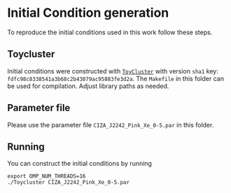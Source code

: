 # Initial Condition generation

To reproduce the initial conditions used in this work follow these steps.

## Toycluster

Initial conditions were constructed with [`ToyCluster`](https://github.com/LudwigBoess/Toycluster) with version `sha1` key: `fdfc98c8338541a3b68c2b43079ac95883fe3d2a`.
The `Makefile` in this folder can be used for compilation. Adjust library paths as needed.

## Parameter file

Please use the parameter file `CIZA_J2242_Pink_Xe_0-5.par` in this folder.

## Running

You can construct the initial conditions by running

```
export OMP_NUM_THREADS=16
./Toycluster CIZA_J2242_Pink_Xe_0-5.par
```